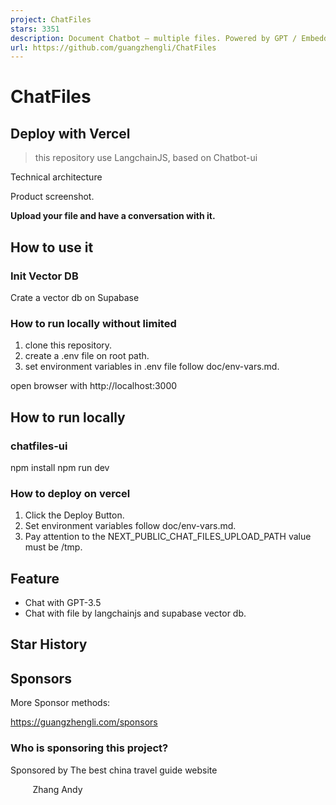 ```yaml
---
project: ChatFiles
stars: 3351
description: Document Chatbot — multiple files. Powered by GPT / Embedding.
url: https://github.com/guangzhengli/ChatFiles
---
```


ChatFiles
=========

Deploy with Vercel
------------------

> this repository use LangchainJS, based on Chatbot-ui

Technical architecture

Product screenshot.

**Upload your file and have a conversation with it.**

How to use it
-------------

### Init Vector DB

Crate a vector db on Supabase

### How to run locally without limited

1.  clone this repository.
2.  create a .env file on root path.
3.  set environment variables in .env file follow doc/env-vars.md.

open browser with http://localhost:3000

How to run locally
------------------

### chatfiles-ui

npm install
npm run dev

### How to deploy on vercel

1.  Click the Deploy Button.
2.  Set environment variables follow doc/env-vars.md.
3.  Pay attention to the NEXT\_PUBLIC\_CHAT\_FILES\_UPLOAD\_PATH value must be /tmp.

Feature
-------

-   Chat with GPT-3.5
-   Chat with file by langchainjs and supabase vector db.

Star History
------------

Sponsors
--------

More Sponsor methods:

https://guangzhengli.com/sponsors

### Who is sponsoring this project?

Sponsored by The best china travel guide website

         Zhang Andy

